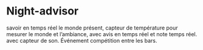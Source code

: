 # Night-advisor
savoir en temps réel le monde présent, capteur de température pour mesurer le monde et l’ambiance, avec avis en temps réel et note temps réel. avec capteur de son. Événement compétition entre les bars.
